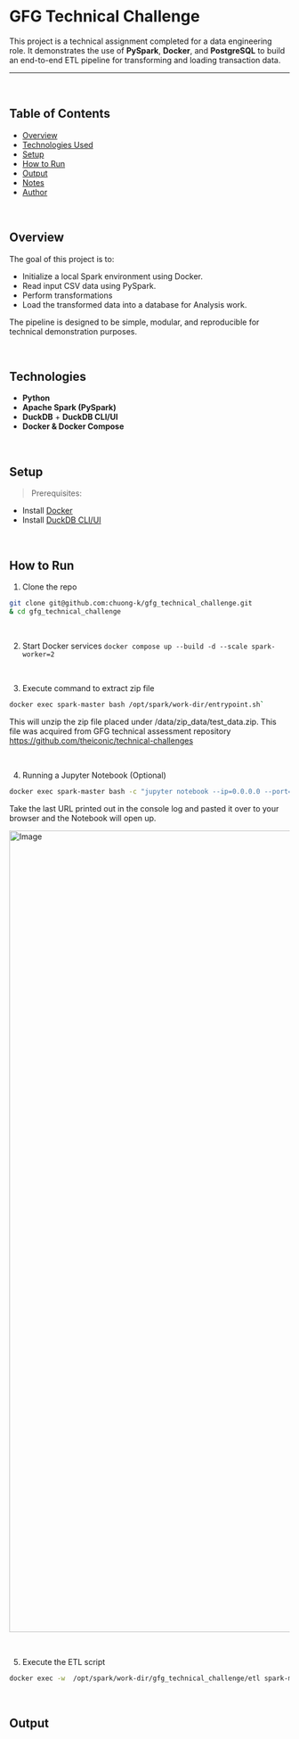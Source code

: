 # GFG Technical Challenge
This project is a technical assignment completed for a data engineering role. It demonstrates the use of **PySpark**, **Docker**, and **PostgreSQL** to build an end-to-end ETL pipeline for transforming and loading transaction data.

---
&nbsp;
## Table of Contents

- [Overview](#overview)
- [Technologies Used](#technologies-used)
- [Setup](#setup)
- [How to Run](#how-to-run)
- [Output](#output)
- [Notes](#notes)
- [Author](#author)

&nbsp;
## Overview

The goal of this project is to:
- Initialize a local Spark environment using Docker.
- Read input CSV data using PySpark.
- Perform transformations
- Load the transformed data into a database for Analysis work.

The pipeline is designed to be simple, modular, and reproducible for technical demonstration purposes.

&nbsp;
## Technologies

- **Python**
- **Apache Spark (PySpark)**
- **DuckDB** + **DuckDB CLI/UI** 
- **Docker & Docker Compose**

&nbsp;
## Setup

> Prerequisites:
- Install [Docker](https://www.docker.com/)
- Install [DuckDB CLI/UI](https://duckdb.org/docs/installation/)

&nbsp;
## How to Run
1. Clone the repo
```bash
git clone git@github.com:chuong-k/gfg_technical_challenge.git 
& cd gfg_technical_challenge
```
&nbsp;

2. Start Docker services `docker compose up --build -d --scale spark-worker=2`

&nbsp;

3. Execute command to extract zip file 
```bash
docker exec spark-master bash /opt/spark/work-dir/entrypoint.sh`
```
This will unzip the zip file placed under /data/zip_data/test_data.zip. This file was acquired from GFG technical assessment repository https://github.com/theiconic/technical-challenges

&nbsp;

4. Running a Jupyter Notebook (Optional)
```bash
docker exec spark-master bash -c "jupyter notebook --ip=0.0.0.0 --port=3000 --allow-root"
```
Take the last URL printed out in the console log and pasted it over to your browser and the Notebook will open up.


<img width="1438" alt="Image" src="https://github.com/user-attachments/assets/b622803c-594c-4210-825d-e544c3c8cfec" />

&nbsp;
&nbsp;

5. Execute the ETL script
```bash
docker exec -w  /opt/spark/work-dir/gfg_technical_challenge/etl spark-master spark-submit main.py
```

&nbsp;
## Output
